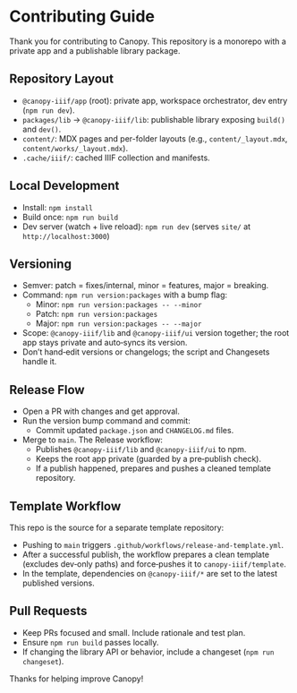 # Contributing Guide

Thank you for contributing to Canopy. This repository is a monorepo with a private app and a publishable library package.

## Repository Layout
- `@canopy-iiif/app` (root): private app, workspace orchestrator, dev entry (`npm run dev`).
- `packages/lib` → `@canopy-iiif/lib`: publishable library exposing `build()` and `dev()`.
- `content/`: MDX pages and per-folder layouts (e.g., `content/_layout.mdx`, `content/works/_layout.mdx`).
- `.cache/iiif/`: cached IIIF collection and manifests.

## Local Development
- Install: `npm install`
- Build once: `npm run build`
- Dev server (watch + live reload): `npm run dev` (serves `site/` at `http://localhost:3000`)

## Versioning

- Semver: patch = fixes/internal, minor = features, major = breaking.
- Command: `npm run version:packages` with a bump flag:
  - Minor: `npm run version:packages -- --minor`
  - Patch: `npm run version:packages`
  - Major: `npm run version:packages -- --major`
- Scope: `@canopy-iiif/lib` and `@canopy-iiif/ui` version together; the root app stays private and auto‑syncs its version.
- Don’t hand‑edit versions or changelogs; the script and Changesets handle it.

## Release Flow

- Open a PR with changes and get approval.
- Run the version bump command and commit:
  - Commit updated `package.json` and `CHANGELOG.md` files.
- Merge to `main`. The Release workflow:
  - Publishes `@canopy-iiif/lib` and `@canopy-iiif/ui` to npm.
  - Keeps the root app private (guarded by a pre‑publish check).
  - If a publish happened, prepares and pushes a cleaned template repository.

## Template Workflow
This repo is the source for a separate template repository:
- Pushing to `main` triggers `.github/workflows/release-and-template.yml`.
- After a successful publish, the workflow prepares a clean template (excludes dev‑only paths) and force‑pushes it to `canopy-iiif/template`.
- In the template, dependencies on `@canopy-iiif/*` are set to the latest published versions.

## Pull Requests
- Keep PRs focused and small. Include rationale and test plan.
- Ensure `npm run build` passes locally.
- If changing the library API or behavior, include a changeset (`npm run changeset`).

Thanks for helping improve Canopy!
